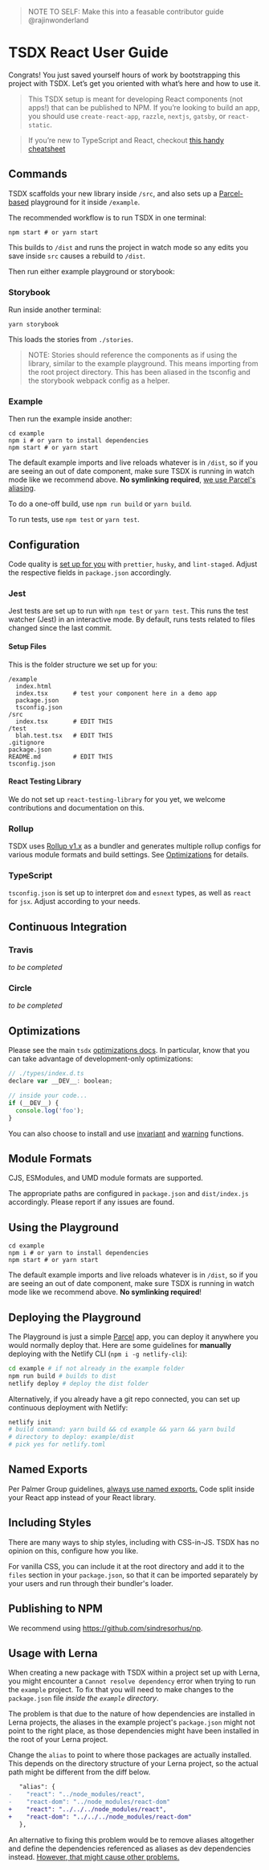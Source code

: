 > NOTE TO SELF: Make this into a feasable contributor guide @rajinwonderland

# TSDX React User Guide

Congrats! You just saved yourself hours of work by bootstrapping this project with TSDX. Let’s get you oriented with what’s here and how to use it.

> This TSDX setup is meant for developing React components (not apps!) that can be published to NPM. If you’re looking to build an app, you should use `create-react-app`, `razzle`, `nextjs`, `gatsby`, or `react-static`.

> If you’re new to TypeScript and React, checkout [this handy cheatsheet](https://github.com/sw-yx/react-typescript-cheatsheet/)

## Commands

TSDX scaffolds your new library inside `/src`, and also sets up a [Parcel-based](https://parceljs.org) playground for it inside `/example`.

The recommended workflow is to run TSDX in one terminal:

```
npm start # or yarn start
```

This builds to `/dist` and runs the project in watch mode so any edits you save inside `src` causes a rebuild to `/dist`.

Then run either example playground or storybook:

### Storybook

Run inside another terminal:

```
yarn storybook
```

This loads the stories from `./stories`.

> NOTE: Stories should reference the components as if using the library, similar to the example playground. This means importing from the root project directory. This has been aliased in the tsconfig and the storybook webpack config as a helper.

### Example

Then run the example inside another:

```
cd example
npm i # or yarn to install dependencies
npm start # or yarn start
```

The default example imports and live reloads whatever is in `/dist`, so if you are seeing an out of date component, make sure TSDX is running in watch mode like we recommend above. **No symlinking required**, [we use Parcel's aliasing](https://github.com/palmerhq/tsdx/pull/88/files).

To do a one-off build, use `npm run build` or `yarn build`.

To run tests, use `npm test` or `yarn test`.

## Configuration

Code quality is [set up for you](https://github.com/palmerhq/tsdx/pull/45/files) with `prettier`, `husky`, and `lint-staged`. Adjust the respective fields in `package.json` accordingly.

### Jest

Jest tests are set up to run with `npm test` or `yarn test`. This runs the test watcher (Jest) in an interactive mode. By default, runs tests related to files changed since the last commit.

#### Setup Files

This is the folder structure we set up for you:

```
/example
  index.html
  index.tsx       # test your component here in a demo app
  package.json
  tsconfig.json
/src
  index.tsx       # EDIT THIS
/test
  blah.test.tsx   # EDIT THIS
.gitignore
package.json
README.md         # EDIT THIS
tsconfig.json
```

#### React Testing Library

We do not set up `react-testing-library` for you yet, we welcome contributions and documentation on this.

### Rollup

TSDX uses [Rollup v1.x](https://rollupjs.org) as a bundler and generates multiple rollup configs for various module formats and build settings. See [Optimizations](#optimizations) for details.

### TypeScript

`tsconfig.json` is set up to interpret `dom` and `esnext` types, as well as `react` for `jsx`. Adjust according to your needs.

## Continuous Integration

### Travis

_to be completed_

### Circle

_to be completed_

## Optimizations

Please see the main `tsdx` [optimizations docs](https://github.com/palmerhq/tsdx#optimizations). In particular, know that you can take advantage of development-only optimizations:

```js
// ./types/index.d.ts
declare var __DEV__: boolean;

// inside your code...
if (__DEV__) {
  console.log('foo');
}
```

You can also choose to install and use [invariant](https://github.com/palmerhq/tsdx#invariant) and [warning](https://github.com/palmerhq/tsdx#warning) functions.

## Module Formats

CJS, ESModules, and UMD module formats are supported.

The appropriate paths are configured in `package.json` and `dist/index.js` accordingly. Please report if any issues are found.

## Using the Playground

```
cd example
npm i # or yarn to install dependencies
npm start # or yarn start
```

The default example imports and live reloads whatever is in `/dist`, so if you are seeing an out of date component, make sure TSDX is running in watch mode like we recommend above. **No symlinking required**!

## Deploying the Playground

The Playground is just a simple [Parcel](https://parceljs.org) app, you can deploy it anywhere you would normally deploy that. Here are some guidelines for **manually** deploying with the Netlify CLI (`npm i -g netlify-cli`):

```bash
cd example # if not already in the example folder
npm run build # builds to dist
netlify deploy # deploy the dist folder
```

Alternatively, if you already have a git repo connected, you can set up continuous deployment with Netlify:

```bash
netlify init
# build command: yarn build && cd example && yarn && yarn build
# directory to deploy: example/dist
# pick yes for netlify.toml
```

## Named Exports

Per Palmer Group guidelines, [always use named exports.](https://github.com/palmerhq/typescript#exports) Code split inside your React app instead of your React library.

## Including Styles

There are many ways to ship styles, including with CSS-in-JS. TSDX has no opinion on this, configure how you like.

For vanilla CSS, you can include it at the root directory and add it to the `files` section in your `package.json`, so that it can be imported separately by your users and run through their bundler's loader.

## Publishing to NPM

We recommend using https://github.com/sindresorhus/np.

## Usage with Lerna

When creating a new package with TSDX within a project set up with Lerna, you might encounter a `Cannot resolve dependency` error when trying to run the `example` project. To fix that you will need to make changes to the `package.json` file _inside the `example` directory_.

The problem is that due to the nature of how dependencies are installed in Lerna projects, the aliases in the example project's `package.json` might not point to the right place, as those dependencies might have been installed in the root of your Lerna project.

Change the `alias` to point to where those packages are actually installed. This depends on the directory structure of your Lerna project, so the actual path might be different from the diff below.

```diff
   "alias": {
-    "react": "../node_modules/react",
-    "react-dom": "../node_modules/react-dom"
+    "react": "../../../node_modules/react",
+    "react-dom": "../../../node_modules/react-dom"
   },
```

An alternative to fixing this problem would be to remove aliases altogether and define the dependencies referenced as aliases as dev dependencies instead. [However, that might cause other problems.](https://github.com/palmerhq/tsdx/issues/64)
